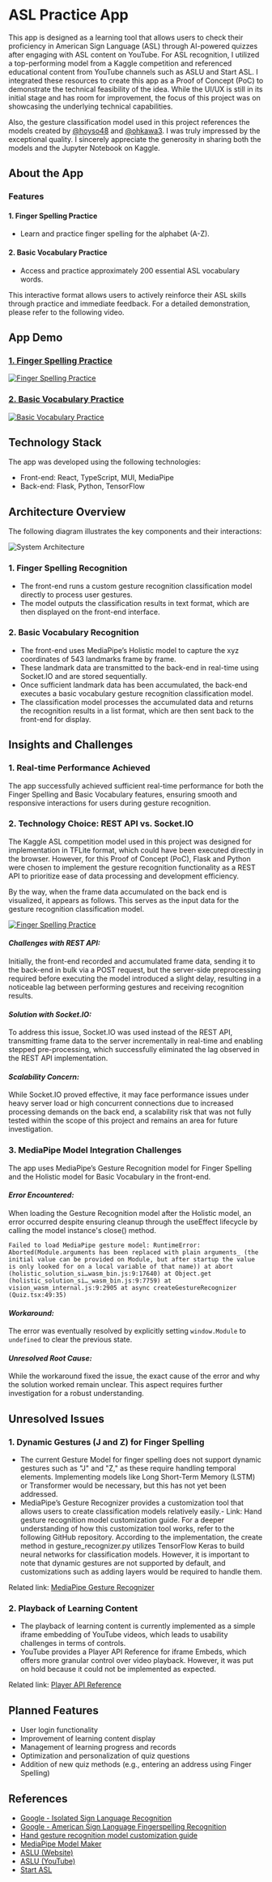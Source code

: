 # ASL Practice App
This app is designed as a learning tool that allows users to check their proficiency in American Sign Language (ASL) through AI-powered quizzes after engaging with ASL content on YouTube. For ASL recognition, I utilized a top-performing model from a Kaggle competition and referenced educational content from YouTube channels such as ASLU and Start ASL. I integrated these resources to create this app as a Proof of Concept (PoC) to demonstrate the technical feasibility of the idea. While the UI/UX is still in its initial stage and has room for improvement, the focus of this project was on showcasing the underlying technical capabilities.

Also, the gesture classification model used in this project references the models created by [@hoyso48](https://www.kaggle.com/hoyso48) and [@ohkawa3](https://www.kaggle.com/chack3). I was truly impressed by the exceptional quality. I sincerely appreciate the generosity in sharing both the models and the Jupyter Notebook on Kaggle.

## About the App

### Features

#### 1. Finger Spelling Practice
- Learn and practice finger spelling for the alphabet (A-Z).

#### 2. Basic Vocabulary Practice
- Access and practice approximately 200 essential ASL vocabulary words.

This interactive format allows users to actively reinforce their ASL skills through practice and immediate feedback. For a detailed demonstration, please refer to the following video.

## App Demo

### [1. Finger Spelling Practice](https://youtu.be/b0ze2TyXaEc)
[![Finger Spelling Practice](https://img.youtube.com/vi/b0ze2TyXaEc/0.jpg)](https://youtu.be/b0ze2TyXaEc)

### [2. Basic Vocabulary Practice](https://youtu.be/PfMti7SdjAI)
[![Basic Vocabulary Practice](https://img.youtube.com/vi/PfMti7SdjAI/0.jpg)](https://youtu.be/PfMti7SdjAI)

## Technology Stack

The app was developed using the following technologies:
- Front-end: React, TypeScript, MUI, MediaPipe
- Back-end: Flask, Python, TensorFlow

## Architecture Overview

The following diagram illustrates the key components and their interactions:

![System Architecture](https://dev-to-uploads.s3.amazonaws.com/uploads/articles/3g7zj0050kdbcz9jgwp9.png)

### 1. Finger Spelling Recognition
- The front-end runs a custom gesture recognition classification model directly to process user gestures.
- The model outputs the classification results in text format, which are then displayed on the front-end interface.

### 2. Basic Vocabulary Recognition
- The front-end uses MediaPipe’s Holistic model to capture the xyz coordinates of 543 landmarks frame by frame.
- These landmark data are transmitted to the back-end in real-time using Socket.IO and are stored sequentially.
- Once sufficient landmark data has been accumulated, the back-end executes a basic vocabulary gesture recognition classification model.
- The classification model processes the accumulated data and returns the recognition results in a list format, which are then sent back to the front-end for display.

## Insights and Challenges

### 1. Real-time Performance Achieved
The app successfully achieved sufficient real-time performance for both the Finger Spelling and Basic Vocabulary features, ensuring smooth and responsive interactions for users during gesture recognition.

### 2. Technology Choice: REST API vs. Socket.IO
The Kaggle ASL competition model used in this project was designed for implementation in TFLite format, which could have been executed directly in the browser. However, for this Proof of Concept (PoC), Flask and Python were chosen to implement the gesture recognition functionality as a REST API to prioritize ease of data processing and development efficiency.

By the way, when the frame data accumulated on the back end is visualized, it appears as follows. This serves as the input data for the gesture recognition classification model.

[![Finger Spelling Practice](https://img.youtube.com/vi/AgZ0c_rVt80/0.jpg)](https://youtu.be/AgZ0c_rVt80)

#### *Challenges with REST API:*
Initially, the front-end recorded and accumulated frame data, sending it to the back-end in bulk via a POST request, but the server-side preprocessing required before executing the model introduced a slight delay, resulting in a noticeable lag between performing gestures and receiving recognition results.

#### *Solution with Socket.IO:*
To address this issue, Socket.IO was used instead of the REST API, transmitting frame data to the server incrementally in real-time and enabling stepped pre-processing, which successfully eliminated the lag observed in the REST API implementation.

#### *Scalability Concern:*
While Socket.IO proved effective, it may face performance issues under heavy server load or high concurrent connections due to increased processing demands on the back end, a scalability risk that was not fully tested within the scope of this project and remains an area for future investigation.

### 3. MediaPipe Model Integration Challenges

The app uses MediaPipe’s Gesture Recognition model for Finger Spelling and the Holistic model for Basic Vocabulary in the front-end.

#### *Error Encountered:*
When loading the Gesture Recognition model after the Holistic model, an error occurred despite ensuring cleanup through the useEffect lifecycle by calling the model instance's close() method.

```
Failed to load MediaPipe gesture model: RuntimeError: Aborted(Module.arguments has been replaced with plain arguments_ (the initial value can be provided on Module, but after startup the value is only looked for on a local variable of that name)) at abort (holistic_solution_si…wasm_bin.js:9:17640) at Object.get (holistic_solution_si…_wasm_bin.js:9:7759) at vision_wasm_internal.js:9:2905 at async createGestureRecognizer (Quiz.tsx:49:35)
```

#### *Workaround:*
The error was eventually resolved by explicitly setting `window.Module` to `undefined` to clear the previous state.

#### *Unresolved Root Cause:*
While the workaround fixed the issue, the exact cause of the error and why the solution worked remain unclear. This aspect requires further investigation for a robust understanding.

## Unresolved Issues

### 1. Dynamic Gestures (J and Z) for Finger Spelling
- The current Gesture Model for finger spelling does not support dynamic gestures such as "J" and "Z," as these require handling temporal elements. Implementing models like Long Short-Term Memory (LSTM) or Transformer would be necessary, but this has not yet been addressed.
- MediaPipe’s Gesture Recognizer provides a customization tool that allows users to create classification models relatively easily.- Link: Hand gesture recognition model customization guide. For a deeper understanding of how this customization tool works, refer to the following GitHub repository. According to the implementation, the create method in gesture_recognizer.py utilizes TensorFlow Keras to build neural networks for classification models. However, it is important to note that dynamic gestures are not supported by default, and customizations such as adding layers would be required to handle them.

Related link: [MediaPipe Gesture Recognizer](https://github.com/google-ai-edge/mediapipe/tree/master/mediapipe/model_maker/python/vision/gesture_recognizer)

### 2. Playback of Learning Content
- The playback of learning content is currently implemented as a simple iframe embedding of YouTube videos, which leads to usability challenges in terms of controls.
- YouTube provides a Player API Reference for iframe Embeds, which offers more granular control over video playback. However, it was put on hold because it could not be implemented as expected.

Related link: [Player API Reference](https://developers.google.com/youtube/iframe_api_reference?hl=ja)

## Planned Features

- User login functionality
- Improvement of learning content display
- Management of learning progress and records
- Optimization and personalization of quiz questions
- Addition of new quiz methods (e.g., entering an address using Finger Spelling)

## References

- [Google - Isolated Sign Language Recognition](https://www.kaggle.com/competitions/asl-signs)
- [Google - American Sign Language Fingerspelling Recognition](https://www.kaggle.com/competitions/asl-fingerspelling)
- [Hand gesture recognition model customization guide](https://github.com/google-ai-edge/mediapipe/tree/master/mediapipe/model_maker/python/vision/gesture_recognizer)
- [MediaPipe Model Maker](https://ai.google.dev/edge/mediapipe/solutions/model_maker)
- [ASLU (Website)](https://lifeprint.com/)
- [ASLU (YouTube)](https://www.youtube.com/@aslu)
- [Start ASL](https://www.youtube.com/@StartASL)
